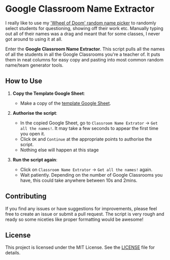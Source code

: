 # Google Classroom Name Extractor

I really like to use my ['Wheel of Doom' random name picker](https://wheelofnames.com/qeh-8dt) to  randomly select students for questioning, showing off their work etc. Manually typing out all of their names was a drag and meant that for some classes, I never got around to using it at all.

Enter the **Google Classroom Name Extractor**. This script pulls all the names of all the students in all the Google Classrooms you're a teacher of. It puts them in neat columns for easy copy and pasting into most common random name/team generator tools.

## How to Use

1. **Copy the Template Google Sheet**:
   - Make a copy of the [template Google Sheet](https://docs.google.com/spreadsheets/d/1DDSE63dyeg4mZdhb0Ghf_pp_3UtdResc2SkTXr7VhUw/edit?usp=sharing).

2. **Authorise the script**:
   - In the copied Google Sheet, go to `Classroom Name Extrator` -> `Get all the names!`. It may take a few seconds to appear the first time you open it.
   - Click `OK` and `Continue` at the appropriate points to authorise the script.
   - Nothing else will happen at this stage

4. **Run the script again**:
   - Click on `Classroom Name Extrator` -> `Get all the names!` again.
   - Wait patiently. Depending on the number of Google Classrooms you have, this could take anywhere between 10s and 2mins.


## Contributing

If you find any issues or have suggestions for improvements, please feel free to create an issue or submit a pull request. The script is very rough and ready so some niceties like proper formatting would be awesome!

## License

This project is licensed under the MIT License. See the [LICENSE](LICENSE) file for details.
